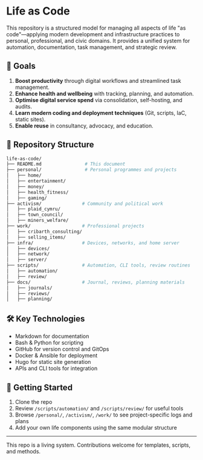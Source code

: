 # Life as Code

This repository is a structured model for managing all aspects of life "as code"—applying modern development and infrastructure practices to personal, professional, and civic domains. It provides a unified system for automation, documentation, task management, and strategic review.

## 🎯 Goals

1. **Boost productivity** through digital workflows and streamlined task management.
2. **Enhance health and wellbeing** with tracking, planning, and automation.
3. **Optimise digital service spend** via consolidation, self-hosting, and audits.
4. **Learn modern coding and deployment techniques** (Git, scripts, IaC, static sites).
5. **Enable reuse** in consultancy, advocacy, and education.

## 📁 Repository Structure

```bash
life-as-code/
├── README.md                # This document
├── personal/                # Personal programmes and projects
│   ├── home/
│   ├── entertainment/
│   ├── money/
│   ├── health_fitness/
│   ├── gaming/
├── activism/               # Community and political work
│   ├── plaid_cymru/
│   ├── town_council/
│   ├── miners_welfare/
├── work/                   # Professional projects
│   ├── cribarth_consulting/
│   ├── selling_items/
├── infra/                  # Devices, networks, and home server
│   ├── devices/
│   ├── network/
│   ├── server/
├── scripts/                # Automation, CLI tools, review routines
│   ├── automation/
│   ├── review/
├── docs/                   # Journal, reviews, planning materials
│   ├── journals/
│   ├── reviews/
│   ├── planning/
```

## 🛠 Key Technologies

- Markdown for documentation
- Bash & Python for scripting
- GitHub for version control and GitOps
- Docker & Ansible for deployment
- Hugo for static site generation
- APIs and CLI tools for integration

## 🚀 Getting Started

1. Clone the repo
2. Review `/scripts/automation/` and `/scripts/review/` for useful tools
3. Browse `/personal/`, `/activism/`, `/work/` to see project-specific logs and plans
4. Add your own life components using the same modular structure

---

This repo is a living system. Contributions welcome for templates, scripts, and methods.
